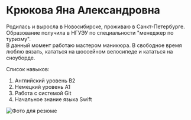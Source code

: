 # Крюкова Яна Александровна

Родилась и выросла в Новосибирске, проживаю в Санкт-Петербурге.<br>
Образование получила в НГУЭУ по специальности "менеджер по туризму".<br>
В данный момент работаю мастером маникюра. В свободное время люблю вязать, кататься на шоссейном велосипеде и кататься на сноуборде.<br>

Список навыков:
1. Английский уровень B2 
2. Немецкий уровень А1 
3. Работа с системой Git
4. Начальное знание языка Swift

![Фото для резюме](/img/IMG_3513.jpeg)


